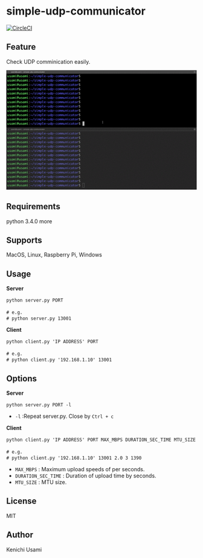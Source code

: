 # simple-udp-communicator

[![CircleCI](https://circleci.com/gh/65usami/simple-udp-communicator/tree/master.svg?style=svg)](https://circleci.com/gh/65usami/simple-udp-communicator/tree/master)

## Feature

Check UDP comminication easily.

![result](https://github.com/65usami/simple-udp-communicator/blob/master/imgs/demo_simple_udp_communicator.gif)


## Requirements

python 3.4.0 more

## Supports

MacOS, Linux, Raspberry Pi, Windows

## Usage

**Server**
```
python server.py PORT

# e.g.
# python server.py 13001
```

**Client**
```
python client.py 'IP ADDRESS' PORT

# e.g.
# python client.py '192.168.1.10' 13001
```
## Options

**Server**
```
python server.py PORT -l
```
- `-l` :Repeat server.py. Close by `Ctrl + c`

**Client**
```
python client.py 'IP ADDRESS' PORT MAX_MBPS DURATION_SEC_TIME MTU_SIZE

# e.g.
# python client.py '192.168.1.10' 13001 2.0 3 1390
```
- `MAX_MBPS` : Maximum upload speeds of per seconds.
- `DURATION_SEC_TIME` : Duration of upload time by seconds.
- `MTU_SIZE` : MTU size.

## License

MIT

##  Author

Kenichi Usami
